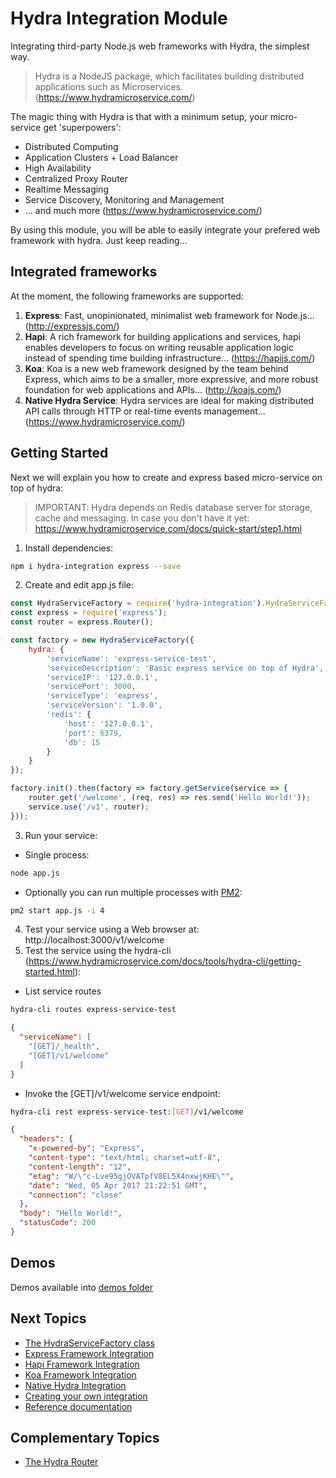 # Hydra Integration Module
Integrating third-party Node.js web frameworks with Hydra, the simplest way.

> Hydra is a NodeJS package, which facilitates building distributed applications such as Microservices. 
> (https://www.hydramicroservice.com/)

The magic thing with Hydra is that with a minimum setup, your micro-service get 'superpowers':
- Distributed Computing
- Application Clusters + Load Balancer
- High Availability
- Centralized Proxy Router
- Realtime Messaging
- Service Discovery, Monitoring and Management
- ... and much more (https://www.hydramicroservice.com/)

By using this module, you will be able to easily integrate your prefered web framework with hydra. Just keep reading...

## Integrated frameworks
At the moment, the following frameworks are supported:
1. **Express**: Fast, unopinionated, minimalist web framework for Node.js... (http://expressjs.com/)
2. **Hapi**: A rich framework for building applications and services, hapi enables developers to focus on writing reusable application logic instead of spending time building infrastructure... (https://hapijs.com/)
3. **Koa**: Koa is a new web framework designed by the team behind Express, which aims to be a smaller, more expressive, and more robust foundation for web applications and APIs... (http://koajs.com/)
4. **Native Hydra Service**: Hydra services are ideal for making distributed API calls through HTTP or real-time events management... (https://www.hydramicroservice.com/)

## Getting Started
Next we will explain you how to create and express based micro-service on top of hydra:
> IMPORTANT: Hydra depends on Redis database server for storage, cache and messaging. In case you don't have it yet: https://www.hydramicroservice.com/docs/quick-start/step1.html

1. Install dependencies:
```bash
npm i hydra-integration express --save
```

2. Create and edit app.js file:
```js
const HydraServiceFactory = require('hydra-integration').HydraServiceFactory;
const express = require('express');
const router = express.Router();

const factory = new HydraServiceFactory({
    hydra: {
        'serviceName': 'express-service-test',
        'serviceDescription': 'Basic express service on top of Hydra',
        'serviceIP': '127.0.0.1',
        'servicePort': 3000,
        'serviceType': 'express',
        'serviceVersion': '1.0.0',
        'redis': {
            'host': '127.0.0.1',
            'port': 6379,
            'db': 15
        }
    }
});

factory.init().then(factory => factory.getService(service => {
    router.get('/welcome', (req, res) => res.send('Hello World!'));
    service.use('/v1', router);
}));
```
3. Run your service: 
- Single process:
```bash
node app.js
```
- Optionally you can run multiple processes with [PM2](http://pm2.keymetrics.io/docs/usage/cluster-mode/):
```bash
pm2 start app.js -i 4
```
4. Test your service using a Web browser at: http://localhost:3000/v1/welcome
5. Test the service using the hydra-cli (https://www.hydramicroservice.com/docs/tools/hydra-cli/getting-started.html):  
- List service routes 
```bash
hydra-cli routes express-service-test
```
```json
{
  "serviceName": [
    "[GET]/_health",
    "[GET]/v1/welcome"
  ]
}
```
- Invoke the [GET]/v1/welcome service endpoint: 
```bash
hydra-cli rest express-service-test:[GET]/v1/welcome
```
```json
{
  "headers": {
    "x-powered-by": "Express",
    "content-type": "text/html; charset=utf-8",
    "content-length": "12",
    "etag": "W/\"c-Lve95gjOVATpfV8EL5X4nxwjKHE\"",
    "date": "Wed, 05 Apr 2017 21:22:51 GMT",
    "connection": "close"
  },
  "body": "Hello World!",
  "statusCode": 200
}
```

## Demos
Demos available into [demos folder](demos)

## Next Topics 
- [The HydraServiceFactory class](docs/HydraServiceFactory.md)
- [Express Framework Integration](docs/ExpressIntegration.md)
- [Hapi Framework Integration](docs/HapiIntegration.md)
- [Koa Framework Integration](docs/KoaIntegration.md)
- [Native Hydra Integration](docs/NativeIntegration.md)
- [Creating your own integration](docs/CustomIntegration.md)
- [Reference documentation](docs/Reference.md)

## Complementary Topics
- [The Hydra Router](https://github.com/flywheelsports/hydra-router/blob/master/README.md)